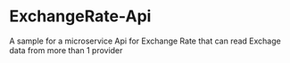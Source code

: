 # ExchangeRate-Api
A sample for a microservice Api for Exchange Rate that can read Exchage data from more than 1 provider
